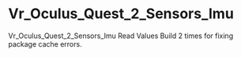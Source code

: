 # Vr_Oculus_Quest_2_Sensors_Imu
 Vr_Oculus_Quest_2_Sensors_Imu Read Values
 Build 2 times for fixing package cache errors.
